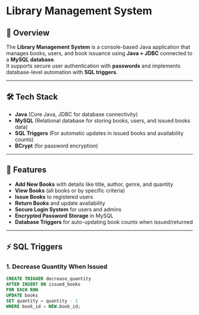 # Library Management System

## 📌 Overview
The **Library Management System** is a console-based Java application that manages books, users, and book issuance using **Java + JDBC** connected to a **MySQL database**.  
It supports secure user authentication with **passwords** and implements database-level automation with **SQL triggers**.

---

## 🛠 Tech Stack
- **Java** (Core Java, JDBC for database connectivity)
- **MySQL** (Relational database for storing books, users, and issued books data)
- **SQL Triggers** (For automatic updates in issued books and availability counts)
- **BCrypt** (for password encryption)

---

## 🎯 Features
- **Add New Books** with details like title, author, genre, and quantity
- **View Books** (all books or by specific criteria)
- **Issue Books** to registered users
- **Return Books** and update availability
- **Secure Login System** for users and admins
- **Encrypted Password Storage** in MySQL
- **Database Triggers** for auto-updating book counts when issued/returned

---

## ⚡ SQL Triggers

### 1. **Decrease Quantity When Issued**
```sql
CREATE TRIGGER decrease_quantity
AFTER INSERT ON issued_books
FOR EACH ROW
UPDATE books
SET quantity = quantity - 1
WHERE book_id = NEW.book_id;
